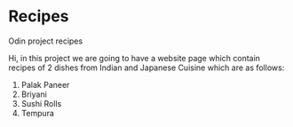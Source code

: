 # Recipes
Odin project recipes

Hi, in this project we are going to have a website page which contain recipes of 2 dishes from Indian and Japanese Cuisine which are as follows:
1. Palak Paneer
2. Briyani
3. Sushi Rolls
4. Tempura

